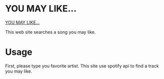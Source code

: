 # YOU MAY LIKE...

[YOU MAY LIKE...](https://youmaylike.herokuapp.com/YML/)

This web site searches a song you may like.

# Usage 

First, please type you favorite artist. This site use spotify api to find a track you may like.
